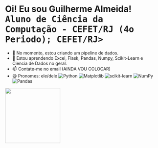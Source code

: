 <h1> Oi! Eu sou Guilherme Almeida!<br><kbd>Aluno de Ciência da Computação - CEFET/RJ (4o Periodo); CEFET/RJ></h1>

- 🔭 No momento, estou criando um pipeline de dados.
- 🌱 Estou aprendendo Excel, Flask, Pandas, Numpy, Scikit-Learn e Ciencia de Dados no geral.
- 📫 Contate-me no email (AINDA VOU COLOCAR)
- 😄 Pronomes: ele/dele
![Python](https://img.shields.io/badge/python-3670A0?style=for-the-badge&logo=python&logoColor=ffdd54)
![Matplotlib](https://img.shields.io/badge/Matplotlib-%23ffffff.svg?style=for-the-badge&logo=Matplotlib&logoColor=black)
![scikit-learn](https://img.shields.io/badge/scikit--learn-%23F7931E.svg?style=for-the-badge&logo=scikit-learn&logoColor=white)
![NumPy](https://img.shields.io/badge/numpy-%23013243.svg?style=for-the-badge&logo=numpy&logoColor=white)
![Pandas](https://img.shields.io/badge/pandas-%23150458.svg?style=for-the-badge&logo=pandas&logoColor=white)
<div>
  <a href="https://github.com/devguialmeida">
  <img height="180em" src="https://github-readme-stats.vercel.app/api?username=devguialmeida&theme=transparent"/>
</div>

